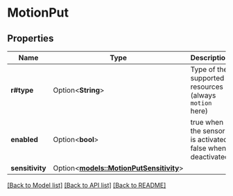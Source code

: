 # MotionPut

## Properties

Name | Type | Description | Notes
------------ | ------------- | ------------- | -------------
**r#type** | Option<**String**> | Type of the supported resources (always `motion` here) | [optional]
**enabled** | Option<**bool**> | true when the sensor is activated, false when deactivated | [optional]
**sensitivity** | Option<[**models::MotionPutSensitivity**](MotionPut_sensitivity.md)> |  | [optional]

[[Back to Model list]](../README.md#documentation-for-models) [[Back to API list]](../README.md#documentation-for-api-endpoints) [[Back to README]](../README.md)


